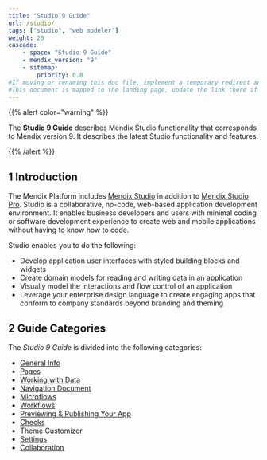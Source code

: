 ```yaml
---
title: "Studio 9 Guide"
url: /studio/
tags: ["studio", "web modeler"]
weight: 20
cascade:
    - space: "Studio 9 Guide"
    - mendix_version: "9"
    - sitemap:
        priority: 0.8
#If moving or renaming this doc file, implement a temporary redirect and let the respective team know they should update the URL in the product. See Mapping to Products for more details.
#This document is mapped to the landing page, update the link there if renaming or moving the doc file.
---
```


{{% alert color="warning" %}}

The **Studio 9 Guide** describes Mendix Studio functionality that corresponds to Mendix version 9. It describes the latest Studio functionality and features.

{{% /alert %}}

## 1 Introduction 

The Mendix Platform includes [Mendix Studio](/studio/general/) in addition to [Mendix Studio Pro](/refguide/modeling/). Studio is a collaborative, no-code, web-based application development environment. It enables business developers and users with minimal coding or software development experience to create web and mobile applications without having to know how to code.

Studio enables you to do the following: 

* Develop application user interfaces with styled building blocks and widgets
* Create domain models for reading and writing data in an application
* Visually model the interactions and flow control of an application
* Leverage your enterprise design language to create engaging apps that conform to company standards beyond branding and theming 

## 2 Guide Categories

The *Studio 9 Guide* is divided into the following categories:

* [General Info](/studio/general/) 
* [Pages](/studio/page-editor/)
* [Working with Data](/studio/work-with-data/)
* [Navigation Document](/studio/navigation/)
* [Microflows](/studio/microflows/)
* [Workflows](/studio/workflows/)
* [Previewing & Publishing Your App](/studio/publishing-app/)
* [Checks](/studio/checks/)
* [Theme Customizer](/studio/theme-customizer/)
* [Settings](/studio/settings/)
* [Collaboration](/studio/collaboration/)
